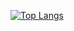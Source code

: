 [![Top Langs](https://github-readme-stats.vercel.app/api/top-langs/?username=RolandDanielSimon&langs_count=5)](https://github.com/RolandDanielSimon/github-readme-stats)

<!---
RolandDanielSimon/RolandDanielSimon is a ✨ special ✨ repository because its `README.md` (this file) appears on your GitHub profile.
You can click the Preview link to take a look at your changes.
--->
